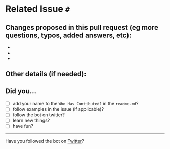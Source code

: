 # Related Issue `#  `

## Changes proposed in this pull request (eg more questions, typos, added answers, etc):
-
-
-

## Other details (if needed):

## Did you...
- [ ] add your name to the `Who Has Contibuted?` in the `readme.md`?
- [ ] follow examples in the issue (if applicable)?
- [ ] follow the bot on twitter?
- [ ] learn new things?
- [ ] have fun?

---
Have you followed the bot on [Twitter](www.twitter.com/CodeQBot)? 

